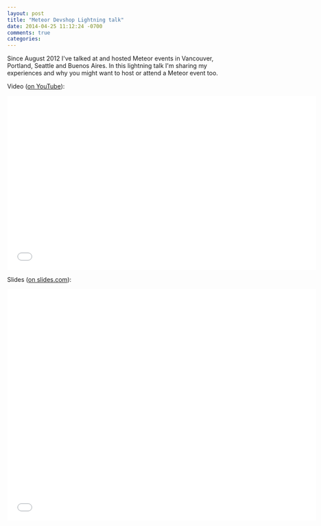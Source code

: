 ```yaml
---
layout: post
title: "Meteor Devshop Lightning talk"
date: 2014-04-25 11:12:24 -0700
comments: true
categories:
---
```


Since August 2012 I've talked at and hosted Meteor events in Vancouver, Portland, Seattle and Buenos Aires.
In this lightning talk I'm sharing my experiences and why you might want to host or attend a Meteor event too.

<!-- more -->
Video ([on YouTube](http://www.youtube.com/watch?v=zQhX5Tp6dcU&feature=share&t=1h36m25s)):
<iframe width="720" height="406" src="//www.youtube-nocookie.com/embed/w9AOwbcsc0M" frameborder="0" allowfullscreen></iframe>

Slides ([on slides.com](http://slides.com/dybskiy/hosting-meteor-events)):
<iframe src="//slides.com/dybskiy/hosting-meteor-events/embed" width="720" height="540" scrolling="no" frameborder="0" webkitallowfullscreen mozallowfullscreen allowfullscreen></iframe>
